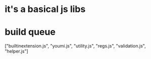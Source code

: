 # it's a basical js libs #
# build queue #
["builtinextension.js",
"youmi.js",
"utility.js",
"regs.js",
"validation.js",
"helper.js"]